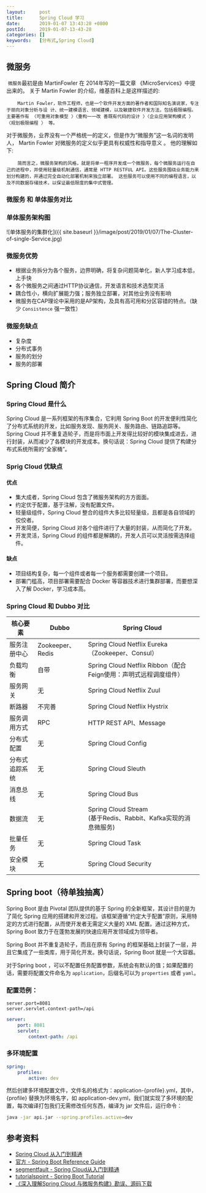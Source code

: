 ```yaml
---
layout:     post
title:      Spring Cloud 学习
date:       2019-01-07 13:43:28 +0800
postId:     2019-01-07-13-43-28
categories: []
keywords:   [分布式,Spring Cloud]
---
```


## 微服务

​	`微服务`最初是由 MartinFowler 在 2014年写的一篇文章 《MicroServices》中提出来的。
关于 Martin Fowler 的介绍，维基百科上是这样描述的:

```
	Martin Fowler，软件工程师，也是一个软件开发方面的著作者和国际知名演说家，专注于丽向对象分析与设 计、统一建模语言、领域建模，以及敏捷软件开发方法，包括极限编程。 主要著作有 〈可重用对象模型 〉〈重构一一改 善既有代码的设计 〉〈企业应用架构模式 〉〈规划极限编程 〉 等。
```

对于微服务，业界没有一个严格统一的定义，但是作为“微服务”这一名词的发明人， Martin Fowler 对微服务的定义似乎更具有权威性和指导意义 。 他的理解如下: 

```
	简而言之，微服务架构的风格，就是将单一程序开发成一个微服务，每个微服务运行在自己的进程中，并使用轻量级机制通信，通常是 HTTP RESTFUL API。这些服务围绕业务能力来划分构建的，并通过完全自动化部署机制来独立部署。 这些服务可以使用不同的编程语言，以及不同数据存储技术，以保证最低限度的集中式管理。
```

### 微服务 和 单体服务对比

### 单体服务架构图

![单体服务的集群化]({{ site.baseurl }}/image/post/2019/01/07/The-Cluster-of-single-Service.jpg)

### 微服务优势

* 根据业务拆分为各个服务，边界明确，将复杂问题简单化，新人学习成本低，上手快
* 各个微服务之间通过HTTP协议通信，开发语言和技术选型灵活
* 耦合性小，横向扩展能力强；服务独立部署，对其他业务没有影响
* 微服务在CAP理论中采用的是AP架构，及具有高可用和分区容错的特点。（缺少 `Consistence` 强一致性）

### 微服务缺点

* 复杂度
* 分布式事务
* 服务的划分
* 服务的部署



## Spring Cloud 简介

### Spring Cloud 是什么

Spring Cloud 是一系列框架的有序集合，它利用 Spring Boot 的开发便利性简化了分布式系统的开发，比如服务发现、服务网关、服务路由、链路追踪等。Spring Cloud 并不重复造轮子，而是将市面上开发得比较好的模块集成进去，进行封装，从而减少了各模块的开发成本。换句话说：Spring Cloud 提供了构建分布式系统所需的“全家桶”。

### Sprig Cloud 优缺点

#### 优点

* 集大成者，Spring Cloud 包含了微服务架构的方方面面。
* 约定优于配置，基于注解，没有配置文件。
* 轻量级组件，Spring Cloud 整合的组件大多比较轻量级，且都是各自领域的佼佼者。
* 开发简便，Spring Cloud 对各个组件进行了大量的封装，从而简化了开发。
* 开发灵活，Spring Cloud 的组件都是解耦的，开发人员可以灵活按需选择组件。

#### 缺点

* 项目结构复杂，每一个组件或者每一个服务都需要创建一个项目。
* 部署门槛高，项目部署需要配合 Docker 等容器技术进行集群部署，而要想深入了解 Docker，学习成本高。

### Spring Cloud 和 Dubbo 对比

| 核心要素       | Dubbo            | Spring Cloud                                                 |
| -------------- | ---------------- | ------------------------------------------------------------ |
| 服务注册中心   | Zookeeper、Redis | Spring Cloud Netflix Eureka（Zookeeper、Consul）             |
| 负载均衡       | 自带             | Spring Cloud Netflix Ribbon（配合Feign使用：声明式远程调度组件） |
| 服务网关       | 无               | Spring Cloud Netflix Zuul                                    |
| 断路器         | 不完善           | Spring Cloud Netflix Hystrix                                 |
| 服务调用方式   | RPC              | HTTP REST API、Message                                       |
| 分布式配置     | 无               | Spring Cloud Config                                          |
| 分布式追踪系统 | 无               | Spring Cloud Sleuth                                          |
| 消息总线       | 无               | Spring Cloud Bus                                             |
| 数据流         | 无               | Spring Cloud Stream<br /> (基于Redis、Rabbit、Kafka实现的消息微服务) |
| 批量任务       | 无               | Spring Cloud Task                                            |
| 安全模块       | 无               | Spring Cloud Security                                        |





## Spring boot（待单独抽离）

Spring Boot 是由 Pivotal 团队提供的基于 Spring 的全新框架，其设计目的是为了简化 Spring 应用的搭建和开发过程。该框架遵循“约定大于配置”原则，采用特定的方式进行配置，从而使开发者无需定义大量的 XML 配置。通过这种方式，Spring Boot 致力于在蓬勃发展的快速应用开发领域成为领导者。

Spring Boot 并不重复造轮子，而且在原有 Spring 的框架基础上封装了一层，并且它集成了一些类库，用于简化开发。换句话说，Spring Boot 就是一个大容器。

对于Spring boot ，可以不配置任务配置参数，系统会有默认的值；如果配置的话，需要将配置文件命名为 `application`，后缀名可以为 `properties` 或者 `yaml`。

### 配置范例：

```properties
server.port=8081
server.servlet.context-path=/api
```

```yaml
server:
	port: 8081
	servlet:
		context-path: /api
```

### 多环境配置

```yaml
spring:
	profiles:
		active: dev
```

然后创建多环境配置文件，文件名的格式为：application-{profile}.yml，其中，{profile} 替换为环境名字，如 application-dev.yml，我们就实现了多环境的配置，每次编译打包我们无需修改任何东西，编译为 jar 文件后，运行命令：

```bash
java -jar api.jar --spring.profiles.active=dev
```















## 参考资料

* [Spring Cloud 从入门到精通](https://blog.csdn.net/valada/article/details/80892573)
* [官方 - Spring Boot Reference Guide](https://docs.spring.io/spring-boot/docs/2.1.1.RELEASE/reference/html/)
* [segmentfault - Spring Cloud从入门到精通](https://segmentfault.com/blog/dd-springcloud)
* [tutorialspoint - Spring Boot Tutorial](https://www.tutorialspoint.com/spring_boot/index.htm)
* [《深入理解Spring Cloud 与微服务构建》勘误、源码下载](https://blog.csdn.net/forezp/article/details/79638403)
